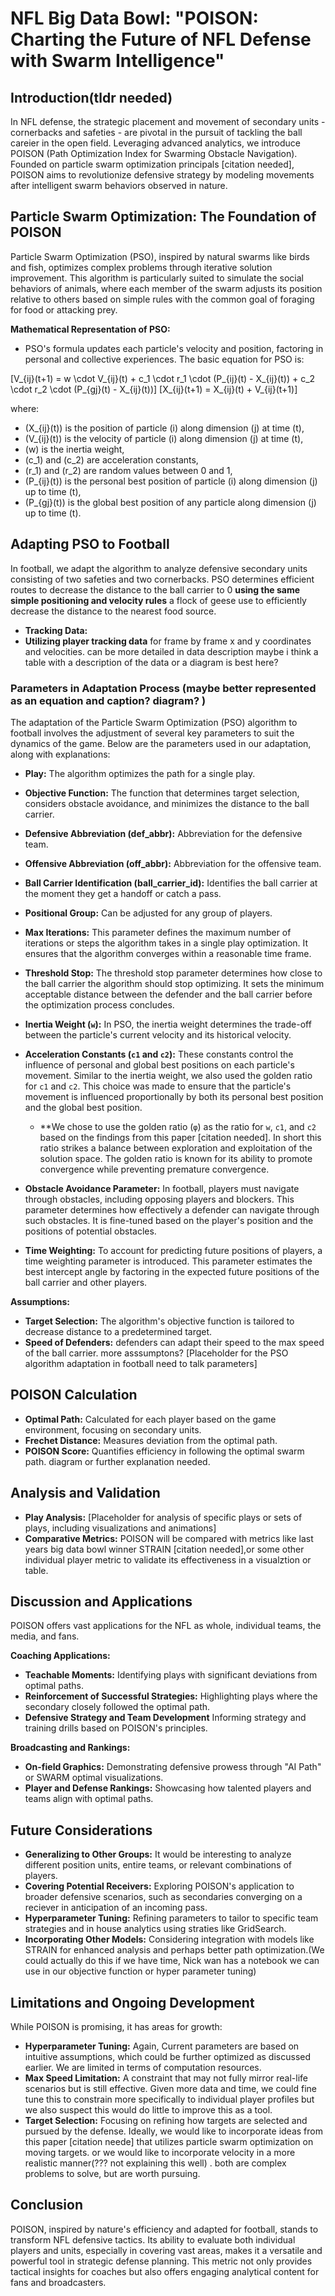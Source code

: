 # NFL Big Data Bowl: "POISON: Charting the Future of NFL Defense with Swarm Intelligence"

## Introduction(tldr needed)
In NFL defense, the strategic placement and movement of secondary units - cornerbacks and safeties - are pivotal in the pursuit of tackling the ball careier in the open field. Leveraging advanced analytics, we introduce POISON (Path Optimization Index for Swarming Obstacle Navigation). Founded on particle swarm optimization principals [citation needed], POISON aims to revolutionize defensive strategy by modeling movements after intelligent swarm behaviors observed in nature.

## Particle Swarm Optimization: The Foundation of POISON
Particle Swarm Optimization (PSO), inspired by natural swarms like birds and fish, optimizes complex problems through iterative solution improvement. This algorithm is particularly suited to simulate the social behaviors of animals, where each member of the swarm adjusts its position relative to others based on simple rules with the common goal of foraging for food or attacking prey.

**Mathematical Representation of PSO:**
- PSO's formula updates each particle's velocity and position, factoring in personal and collective experiences. The basic equation for PSO is:

\[V_{ij}(t+1) = w \cdot V_{ij}(t) + c_1 \cdot r_1 \cdot (P_{ij}(t) - X_{ij}(t)) + c_2 \cdot r_2 \cdot (P_{gj}(t) - X_{ij}(t))\]
\[X_{ij}(t+1) = X_{ij}(t) + V_{ij}(t+1)\]

where:
- \(X_{ij}(t)\) is the position of particle \(i\) along dimension \(j\) at time \(t\),
- \(V_{ij}(t)\) is the velocity of particle \(i\) along dimension \(j\) at time \(t\),
- \(w\) is the inertia weight,
- \(c_1\) and \(c_2\) are acceleration constants,
- \(r_1\) and \(r_2\) are random values between 0 and 1,
- \(P_{ij}(t)\) is the personal best position of particle \(i\) along dimension \(j\) up to time \(t\),
- \(P_{gj}(t)\) is the global best position of any particle along dimension \(j\) up to time \(t\).


## Adapting PSO to Football
In football, we adapt the algorithm to analyze defensive secondary units consisting of two safeties and two cornerbacks. PSO determines efficient routes to decrease the distance to the ball carrier to 0 **using the same simple positioning and velocity rules** a flock of geese use to efficiently decrease the distance to the nearest food source. 
- **Tracking Data:** 
- **Utilizing player tracking data** for frame by frame x and y coordinates and velocities. can be more detailed in data description maybe i think a table with a description of the data or a diagram is best here? 

### Parameters in Adaptation Process (maybe better represented as an equation and caption? diagram? )
The adaptation of the Particle Swarm Optimization (PSO) algorithm to football involves the adjustment of several key parameters to suit the dynamics of the game. Below are the parameters used in our adaptation, along with explanations:

- **Play:** The algorithm optimizes the path for a single play.

- **Objective Function:** The function that determines target selection, considers obstacle avoidance, and minimizes the distance to the ball carrier.
  
- **Defensive Abbreviation (def_abbr):** Abbreviation for the defensive team.

- **Offensive Abbreviation (off_abbr):** Abbreviation for the offensive team.

- **Ball Carrier Identification (ball_carrier_id):** Identifies the ball carrier at the moment they get a handoff or catch a pass.

- **Positional Group:** Can be adjusted for any group of players.

- **Max Iterations:** This parameter defines the maximum number of iterations or steps the algorithm takes in a single play optimization. It ensures that the algorithm converges within a reasonable time frame.

- **Threshold Stop:** The threshold stop parameter determines how close to the ball carrier the algorithm should stop optimizing. It sets the minimum acceptable distance between the defender and the ball carrier before the optimization process concludes.

- **Inertia Weight (`w`):** In PSO, the inertia weight determines the trade-off between the particle's current velocity and its historical velocity.

- **Acceleration Constants (`c1` and `c2`):** These constants control the influence of personal and global best positions on each particle's movement. Similar to the inertia weight, we also used the golden ratio for `c1` and `c2`. This choice was made to ensure that the particle's movement is influenced proportionally by both its personal best position and the global best position.
  - **We chose to use the golden ratio (`φ`) as the ratio for `w`, `c1`, and `c2` based on the findings from this paper [citation needed]. In short this ratio strikes a balance between exploration and exploitation of the solution space. The golden ratio is known for its ability to promote convergence while preventing premature convergence.

- **Obstacle Avoidance Parameter:** In football, players must navigate through obstacles, including opposing players and blockers. This parameter determines how effectively a defender can navigate through such obstacles. It is fine-tuned based on the player's position and the positions of potential obstacles.

- **Time Weighting:** To account for predicting future positions of players, a time weighting parameter is introduced. This parameter estimates the best intercept angle by factoring in the expected future positions of the ball carrier and other players.

**Assumptions:**
- **Target Selection:** The algorithm's objective function is tailored to decrease distance to a predetermined target.  
- **Speed of Defenders:** defenders can adapt their speed to the max speed of the ball carrier.
more asssumptons? 
\[Placeholder for the PSO algorithm adaptation in football need to talk parameters]

## POISON Calculation
- **Optimal Path:** Calculated for each player based on the game environment, focusing on secondary units.
- **Frechet Distance:** Measures deviation from the optimal path.
- **POISON Score:** Quantifies efficiency in following the optimal swarm path.
diagram or further explanation needed. 

## Analysis and Validation
- **Play Analysis:** [Placeholder for analysis of specific plays or sets of plays, including visualizations and animations]
- **Comparative Metrics:** POISON will be compared with metrics like last years big data bowl winner STRAIN [citation needed],or some other individual player metric to validate its effectiveness in a visualztion or table. 

## Discussion and Applications
POISON offers vast applications for the NFL as whole, individual teams, the media, and fans.

**Coaching Applications:**
- **Teachable Moments:** Identifying plays with significant deviations from optimal paths.
- **Reinforcement of Successful Strategies:** Highlighting plays where the secondary closely followed the optimal path.
- **Defensive Strategy and Team Development** Informing strategy and training drills based on POISON's principles.

**Broadcasting and Rankings:**
- **On-field Graphics:** Demonstrating defensive prowess through "AI Path" or SWARM optimal visualizations.
- **Player and Defense Rankings:** Showcasing how talented players and teams align with optimal paths.

## Future Considerations
- **Generalizing to Other Groups:** It would be interesting to analyze different position units, entire teams, or relevant combinations of players. 
- **Covering Potential Receivers:** Exploring POISON's application to broader defensive scenarios, such as secondaries converging on a reciever in anticipation of an incoming pass.
- **Hyperparameter Tuning:** Refining parameters to tailor to specific team strategies and in house analytics using straties like GridSearch.
- **Incorporating Other Models:** Considering integration with models like STRAIN for enhanced analysis and perhaps better path optimization.(We could actually do this if we have time, Nick wan has a notebook we can use in our objective function or hyper parameter tuning)

## Limitations and Ongoing Development
While POISON is promising, it has areas for growth:

- **Hyperparameter Tuning:** Again, Current parameters are based on intuitive assumptions, which could be further optimized as discussed earlier. We are limited in terms of computation resources.  
- **Max Speed Limitation:** A constraint that may not fully mirror real-life scenarios but is still effective. Given more data and time, we could fine tune this to constrain more specifically to individual player profiles but we also suspect this would do little to improve this as a tool. 
- **Target Selection:** Focusing on refining how targets are selected and pursued by the defense. Ideally, we would like to incorporate ideas from this paper [citation neede] that utilizes particle swarm optimization on moving targets. or we would like to incorporate velocity in a more realistic manner(??? not explaining this well) . both are complex problems to solve, but are worth pursuing.  

## Conclusion
POISON, inspired by nature's efficiency and adapted for football, stands to transform NFL defensive tactics. Its ability to evaluate both individual players and units, especially in covering vast areas, makes it a versatile and powerful tool in strategic defense planning. This metric not only provides tactical insights for coaches but also offers engaging analytical content for fans and broadcasters.
